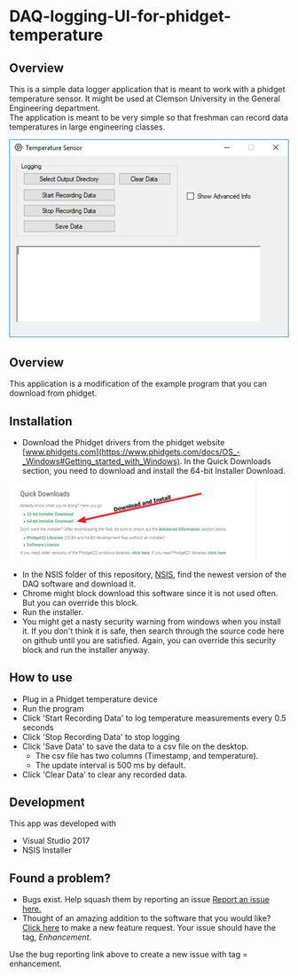 # DAQ-logging-UI-for-phidget-temperature
## Overview
This is a simple data logger application that is meant to work with a phidget temperature sensor. It might be used at Clemson University in the General Engineering department.   
The application is meant to be very simple so that freshman can record data temperatures in large engineering classes.  
  
![UI](https://raw.githubusercontent.com/garland3/DAQ-logging-UI-for-phidget-temperature/master/tempSnip.PNG "Logo Title Text 1")
  
   
## Overview
This application is a modification of the example program that you can download from phidget.

## Installation
* Download the Phidget drivers from the phidget website [www.phidgets.com](https://www.phidgets.com/docs/OS_-_Windows#Getting_started_with_Windows). In the Quick Downloads section, you need to download and install the 64-bit Installer Download.   
  
![UI](https://github.com/garland3/DAQ-logging-UI-for-phidget-temperature/blob/master/phidgetDriverDownload.png)  
  
* In the NSIS folder of this repository, [NSIS](./NSIS), find the newest version of the DAQ software and download it. 
* Chrome might block download this software since it is not used often. But you can override this block.
* Run the installer. 
* You might get a nasty security warning from windows when you install it. If you don't think it is safe, then search through the source code here on github until you are satisfied. Again, you can override this security block and run the installer anyway. 

## How to use

* Plug in a Phidget temperature device
* Run the program
* Click 'Start Recording Data' to log temperature measurements every 0.5 seconds
* Click 'Stop Recording Data' to stop logging
* Click 'Save Data' to save the data to a csv file on the desktop.
    * The csv file has two columns (Timestamp, and temperature). 
    * The update interval is 500 ms by default.
* Click 'Clear Data' to clear any recorded data. 
## Development
This app was developed with 
* Visual Studio 2017
* NSIS Installer

## Found a problem?
* Bugs exist. Help squash them by reporting an issue [Report an issue here.](https://github.com/garland3/DAQ-logging-UI-for-phidget-temperature/issues)
* Thought of an amazing addition to the software that you would like? [Click here](https://github.com/garland3/DAQ-logging-UI-for-phidget-temperature/issues) to make a new feature request. Your issue should have the tag, *Enhancement*.

Use the bug reporting link above to create a new issue with tag = enhancement. 
